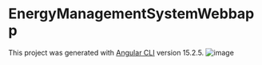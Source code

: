 # EnergyManagementSystemWebbapp
This project was generated with [Angular CLI](https://github.com/angular/angular-cli) version 15.2.5.
![image](https://github.com/vladradu21/2023-Energy-Management-System/assets/117584846/1514c752-c683-4537-88e2-0806e74890ee)


